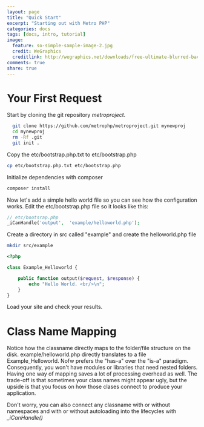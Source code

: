 ```yaml
---
layout: page
title: "Quick Start"
excerpt: "Starting out with Metro PHP"
categories: docs
tags: [docs, intro, tutorial]
image:
  feature: so-simple-sample-image-2.jpg
  credit: WeGraphics
  creditlink: http://wegraphics.net/downloads/free-ultimate-blurred-background-pack/
comments: true
share: true
---
```



Your First Request
=====
Start by cloning the git repository _metroproject_.  
```bash
  git clone https://github.com/metrophp/metroproject.git mynewproj
  cd mynewproj
  rm -Rf .git
  git init .
```

Copy the etc/bootstrap.php.txt to etc/bootstrap.php
```bash
cp etc/bootstrap.php.txt etc/bootstrap.php
```
Initialize dependencies with composer
```bash
composer install
```

Now let's add a simple hello world file so you can see how the configuration works. Edit the etc/bootstrap.php file so it looks like this:
```php
// etc/bootsrap.php
_iCanHandle('output',  'example/helloworld.php');
```

Create a directory in src called "example" and create the helloworld.php file
```bash
mkdir src/example
```

```php
<?php

class Example_Helloworld {

	public function output($request, $response) {
		echo "Hello World. <br/>\n";
	}
}
```
Load your site and check your results.

Class Name Mapping
===
Notice how the classname directly maps to the folder/file structure on the disk. example/helloworld.php directly translates to a file Example_Helloworld. Nofw prefers the "has-a" over the "is-a" paradigm. Consequently, you won't have modules or libraries that need nested folders. Having one way of mapping saves a lot of processing overhead as well. The trade-off is that sometimes your class names might appear ugly, but the upside is that you focus on how those clases connect to produce your application.

Don't worry, you can also connect any classname with or without namespaces and with or without autoloading into the lifecycles with _\_iCanHandle()_
